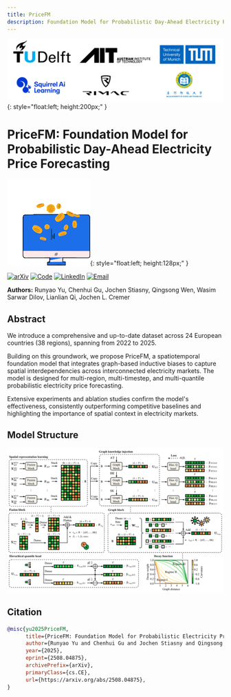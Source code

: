 ```yaml
---
title: PriceFM 
description: Foundation Model for Probabilistic Day-Ahead Electricity Price Forecasting
---
```


![Affiliations](assets/affiliations.PNG){: style="float:left; height:200px;" }
<div style="clear:both;"></div>

# PriceFM: Foundation Model for Probabilistic Day-Ahead Electricity Price Forecasting
![teaser](assets/Trade.gif){: style="float:left; height:128px;" }
<div style="clear:both;"></div>

[![arXiv](https://img.shields.io/badge/arXiv-2502.06830-b31b1b.svg)](https://www.arxiv.org/abs/2508.04875)
[![Code](https://img.shields.io/badge/GitHub-Repository-181717.svg)](https://github.com/runyao-yu/PriceFM)
[![LinkedIn](https://img.shields.io/badge/LinkedIn-Connect-0A66C2?logo=linkedin&logoColor=white)](https://www.linkedin.com/in/runyao-yu/)
[![Email](https://img.shields.io/badge/Email-Contact-D14836?logo=gmail&logoColor=white)](mailto:runyao.yu@tudelft.nl)

**Authors:** Runyao Yu, Chenhui Gu, Jochen Stiasny, Qingsong Wen, Wasim Sarwar Dilov, Lianlian Qi, Jochen L. Cremer

## Abstract
We introduce a comprehensive and up-to-date dataset across 24 European countries (38 regions), spanning from 2022 to 2025. 

Building on this groundwork, we propose PriceFM, a spatiotemporal foundation model that integrates graph-based inductive biases to capture spatial interdependencies across interconnected electricity markets. The model is designed for multi-region, multi-timestep, and multi-quantile probabilistic electricity price forecasting. 

Extensive experiments and ablation studies confirm the model's effectiveness, consistently outperforming competitive baselines and highlighting the importance of spatial context in electricity markets. 

## Model Structure
![Model structure](assets/model_structure.PNG)

## Citation

```bibtex
@misc{yu2025PriceFM,
      title={PriceFM: Foundation Model for Probabilistic Electricity Price Forecasting}, 
      author={Runyao Yu and Chenhui Gu and Jochen Stiasny and Qingsong Wen and Wasim Sarwar Dilov and Lianlian Qi and Jochen L. Cremer},
      year={2025},
      eprint={2508.04875},
      archivePrefix={arXiv},
      primaryClass={cs.CE},
      url={https://arxiv.org/abs/2508.04875}, 
}
```